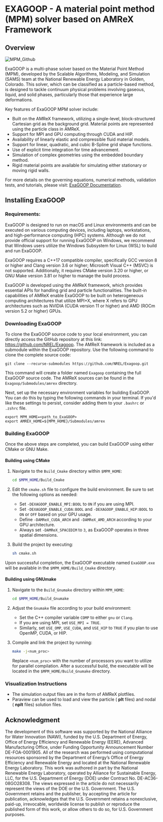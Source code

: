 # EXAGOOP - A material point method (MPM) solver based on AMReX Framework
## Overview

![MPM_Github](https://github.com/NREL/Exagoop/assets/98907926/59a06fe9-56c3-4822-9d57-996e7beebd0f)

ExaGOOP is a multi-phase solver based on the Material Point Method (MPM), developed by the Scalable Algorithms, Modeling, and Simulation (SAMS) team at the National Renewable Energy Laboratory in Golden, Colorado. This solver, which can be classified as a particle-based method, is designed to tackle continuum physical problems involving gaseous, liquid, and solid phases, particularly those that experience large deformations.

Key features of ExaGOOP MPM solver include:

- Built on the AMReX framework, utilizing a single-level, block-structured Cartesian grid as the background grid. Material points are represented using the particle class in AMReX.
- Support for MPI and GPU computing through CUDA and HIP.
- Availability of linearly elastic and compressible fluid material models.
- Support for linear, quadratic, and cubic B-Spline grid shape functions.
- Use of explicit time integration for time advancement.
- Simulation of complex geometries using the embedded boundary method.
- Rigid material points are available for simulating either stationary or moving rigid walls.

For more details on the governing equations, numerical methods, validation tests, and tutorials, please visit: [ExaGOOP Documentation](https://nrel.github.io/Exagoop/).

## Installing ExaGOOP

### Requirements:
ExaGOOP is designed to run on macOS and Linux environments and can be executed on various computing devices, including laptops, workstations, and high-performance computing (HPC) systems. Although we do not provide official support for running ExaGOOP on Windows, we recommend that Windows users utilize the Windows Subsystem for Linux (WSL) to build and run ExaGOOP.

ExaGOOP requires a C++17 compatible compiler, specifically GCC version 8 or higher and Clang version 3.6 or higher; Microsoft Visual C++ (MSVC) is not supported. Additionally, it requires CMake version 3.20 or higher, or GNU Make version 3.81 or higher to manage the build process. 

ExaGOOP is developed using the AMReX framework, which provides essential APIs for handling grid and particle functionalities. The built-in capabilities of AMReX enable ExaGOOP to be built on heterogeneous computing architectures that utilize MPI+X, where X refers to GPU architectures such as NVIDIA (CUDA version 11 or higher) and AMD (ROCm version 5.2 or higher) GPUs.

### Downloading ExaGOOP

To clone the ExaGOOP source code to your local environment, you can directly access the GitHub repository at this link: https://github.com/NREL/Exagoop. The AMReX framework is included as a submodule within the ExaGOOP repository. Use the following command to clone the complete source code:

```
git clone --recurse-submodules https://github.com/NREL/Exagoop.git
```

This command will create a folder named `Exagoop` containing the full ExaGOOP source code. The AMReX sources can be found in the `Exagoop/Submodules/amrex` directory.

Next, set up the necessary environment variables for building ExaGOOP. You can do this by typing the following commands in your terminal. If you'd like these settings to persist, consider adding them to your `.bashrc` or `.zshrc` file.

```
export MPM_HOME=<path_to_ExaGOOP>
export AMREX_HOME=${MPM_HOME}/Submodules/amrex
```
### Building ExaGOOP
Once the above steps are completed, you can build ExaGOOP using either CMake or GNU Make.
#### Building using CMake
1. Navigate to the `Build_Cmake` directory within `$MPM_HOME`:

   ```bash
   cd $MPM_HOME/Build_Cmake
   ```
2. Edit the `cmake.sh` file to configure the build environment. Be sure to set the following options as needed:
   - Set `-DEXAGOOP_ENABLE_MPI:BOOL` to `ON` if you are using MPI.
   - Set `-DEXAGOOP_ENABLE_CUDA:BOOL` and `-DEXAGOOP_ENABLE_HIP:BOOL` to `ON` or `OFF` based on your GPU usage.
   - Define `-DAMReX_CUDA_ARCH` and `-DAMReX_AMD_ARCH` according to your GPU architecture. 
   - Always set `-DAMReX_SPACEDIM` to `3`, as ExaGOOP operates in three spatial dimensions.
 
3. Build the project by executing:

   ```bash
   sh cmake.sh
   ```
Upon successful completion, the ExaGOOP executable named `ExaGOOP.exe` will be available in the `$MPM_HOME/Build_Cmake` directory.

#### Building using GNUmake
1. Navigate to the `Build_Gnumake` directory within `MPM_HOME`:

   ```bash
   cd $MPM_HOME/Build_Gnumake
   ```

2. Adjust the `Gnumake` file according to your build environment:
   - Set the C++ compiler variable `COMP` to either `gnu` or `Clang`.
   - If you are using MPI, set `USE_MPI = TRUE`.
   - Similarly, set `USE_OMP`, `USE_CUDA`, and `USE_HIP` to `TRUE` if you plan to use OpenMP, CUDA, or HIP.

3. Compile and link the project by running:

   ```bash
   make -j<num_proc>
   ```

   Replace `<num_proc>` with the number of processors you want to utilize for parallel compilation. After a successful build, the executable will be located in the `$MPM_HOME/Build_Gnumake` directory.



### Visualization Instructions

- The simulation output files are in the form of AMReX plotfiles.
- Paraview can be used to load and view the particle ( __plt__ files) and nodal ( __nplt__ files) solution files.

## Acknowledgment

The development of this software was supported by the National Alliance for Water Innovation (NAWI), funded by the U.S. Department of Energy, Office of Energy Efficiency and Renewable Energy (EERE), Advanced Manufacturing Office, under Funding Opportunity Announcement Number DE-FOA-0001905. All of the research was performed using computational resources sponsored by the Department of Energy’s Office of Energy Efficiency and Renewable Energy and located at the National Renewable Energy Laboratory. This work was authored in part by the National Renewable Energy Laboratory, operated by Alliance for Sustainable Energy, LLC, for the U.S. Department of Energy (DOE) under Contract No. DE-AC36-08GO28308. The views expressed in the article do not necessarily represent the views of the DOE or the U.S. Government. The U.S. Government retains and the publisher, by accepting the article for publication, acknowledges that the U.S. Government retains a nonexclusive, paid-up, irrevocable, worldwide license to publish or reproduce the published form of this work, or allow others to do so, for U.S. Government purposes.
